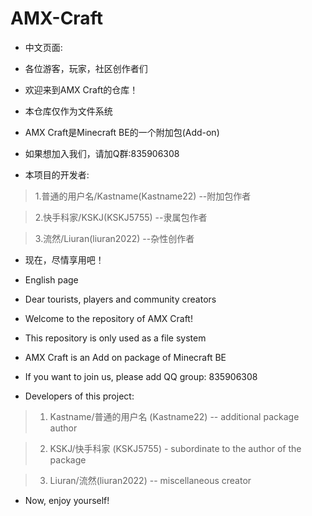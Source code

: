 # AMX-Craft

* 中文页面:

* 各位游客，玩家，社区创作者们

* 欢迎来到AMX Craft的仓库！

* 本仓库仅作为文件系统

* AMX Craft是Minecraft BE的一个附加包(Add-on)

* 如果想加入我们，请加Q群:835906308

* 本项目的开发者:

> 1.普通的用户名/Kastname(Kastname22)  --附加包作者

> 2.快手科家/KSKJ(KSKJ5755)  --隶属包作者

> 3.流然/Liuran(liuran2022)  --杂性创作者

* 现在，尽情享用吧！

* English page

* Dear tourists, players and community creators

* Welcome to the repository of AMX Craft!

* This repository is only used as a file system

* AMX Craft is an Add on package of Minecraft BE

* If you want to join us, please add QQ group: 835906308

* Developers of this project:

> 1. Kastname/普通的用户名 (Kastname22) -- additional package author

> 2. KSKJ/快手科家 (KSKJ5755) - subordinate to the author of the package

> 3. Liuran/流然(liuran2022) -- miscellaneous creator

* Now, enjoy yourself!
